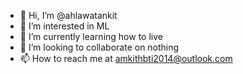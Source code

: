 - 👋 Hi, I’m @ahlawatankit
- 👀 I’m interested in ML 
- 🌱 I’m currently learning how to live
- 💞️ I’m looking to collaborate on nothing
- 📫 How to reach me at amkithbti2014@outlook.com

<!---
ahlawatankit/ahlawatankit is a ✨ special ✨ repository because its `README.md` (this file) appears on your GitHub profile.
You can click the Preview link to take a look at your changes.
--->
